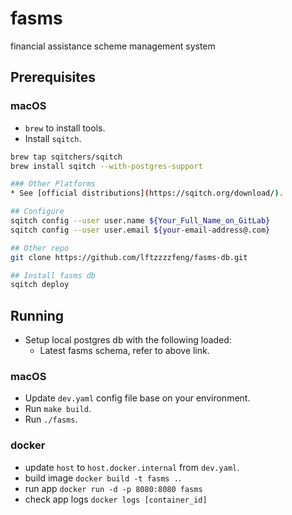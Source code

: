 # fasms
financial assistance scheme management system

## Prerequisites

### macOS

* `brew` to install tools.
* Install `sqitch`.

```sh
brew tap sqitchers/sqitch
brew install sqitch --with-postgres-support

### Other Platforms
* See [official distributions](https://sqitch.org/download/).

## Configure
sqitch config --user user.name ${Your_Full_Name_on_GitLab}
sqitch config --user user.email ${your-email-address@.com}

## Other repo
git clone https://github.com/lftzzzzfeng/fasms-db.git

## Install fasms db
sqitch deploy
```

## Running
* Setup local postgres db with the following loaded:
  * Latest fasms schema, refer to above link.

### macOS
* Update `dev.yaml` config file base on your environment.
* Run `make build`.
* Run `./fasms`.

### docker
* update `host` to `host.docker.internal` from `dev.yaml`.
* build image `docker build -t fasms .`.
* run app `docker run -d -p 8080:8080 fasms`
* check app logs `docker logs [container_id]`
